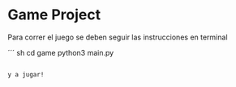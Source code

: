 # Game Project

Para correr el juego se deben seguir las instrucciones en terminal



´´´ sh
cd game
python3 main.py
```

y a jugar!